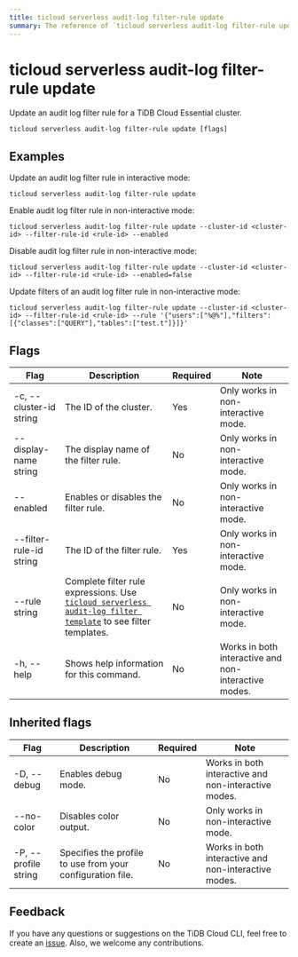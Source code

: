 ```yaml
---
title: ticloud serverless audit-log filter-rule update
summary: The reference of `ticloud serverless audit-log filter-rule update`.
---
```


# ticloud serverless audit-log filter-rule update

Update an audit log filter rule for a TiDB Cloud Essential cluster.

```shell
ticloud serverless audit-log filter-rule update [flags]
```

## Examples

Update an audit log filter rule in interactive mode:

```shell
ticloud serverless audit-log filter-rule update
```

Enable audit log filter rule in non-interactive mode:

```shell
ticloud serverless audit-log filter-rule update --cluster-id <cluster-id> --filter-rule-id <rule-id> --enabled
```

Disable audit log filter rule in non-interactive mode:

```shell
ticloud serverless audit-log filter-rule update --cluster-id <cluster-id> --filter-rule-id <rule-id> --enabled=false
```

Update filters of an audit log filter rule in non-interactive mode:

```shell
ticloud serverless audit-log filter-rule update --cluster-id <cluster-id> --filter-rule-id <rule-id> --rule '{"users":["%@%"],"filters":[{"classes":["QUERY"],"tables":["test.t"]}]}'
```

## Flags

| Flag                    | Description                                                                                                 | Required | Note                                                 |
|-------------------------|-------------------------------------------------------------------------------------------------------------|----------|------------------------------------------------------|
| -c, --cluster-id string | The ID of the cluster.                                                                                      | Yes      | Only works in non-interactive mode.                  |
| --display-name string   | The display name of the filter rule.                                                                        | No       | Only works in non-interactive mode.                  |
| --enabled               | Enables or disables the filter rule.                                                                          | No       | Only works in non-interactive mode.                  |
| --filter-rule-id string | The ID of the filter rule.                                                                                  | Yes      | Only works in non-interactive mode.                  |
| --rule string           | Complete filter rule expressions. Use [`ticloud serverless audit-log filter template`](/tidb-cloud/ticloud-serverless-audit-log-filter-rule-template.md) to see filter templates. | No       | Only works in non-interactive mode.                  |
| -h, --help              | Shows help information for this command.                                                                    | No       | Works in both interactive and non-interactive modes. |

## Inherited flags

| Flag                 | Description                                                                                          | Required | Note                                                                                                             |
|----------------------|------------------------------------------------------------------------------------------------------|----------|------------------------------------------------------------------------------------------------------------------|
| -D, --debug          | Enables debug mode.                                                                                   | No       | Works in both interactive and non-interactive modes.                                                             |
| --no-color           | Disables color output.                                                                                | No       | Only works in non-interactive mode.                                                                              |
| -P, --profile string | Specifies the profile to use from your configuration file.                                                         | No       | Works in both interactive and non-interactive modes.                                                             |

## Feedback

If you have any questions or suggestions on the TiDB Cloud CLI, feel free to create an [issue](https://github.com/tidbcloud/tidbcloud-cli/issues/new/choose). Also, we welcome any contributions.
